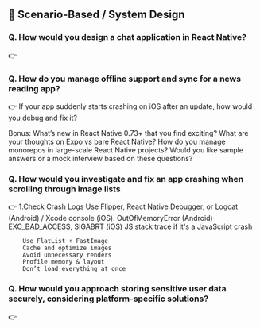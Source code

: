 ## 🔹 Scenario-Based / System Design

### Q. How would you design a chat application in React Native?

👉

### Q. How do you manage offline support and sync for a news reading app?

👉 If your app suddenly starts crashing on iOS after an update, how would you debug and fix it?

Bonus:
What’s new in React Native 0.73+ that you find exciting?
What are your thoughts on Expo vs bare React Native?
How do you manage monorepos in large-scale React Native projects?
Would you like sample answers or a mock interview based on these questions?

### Q. How would you investigate and fix an app crashing when scrolling through image lists

👉
1.Check Crash Logs
Use Flipper, React Native Debugger, or Logcat (Android) / Xcode console (iOS).
OutOfMemoryError (Android)
EXC_BAD_ACCESS, SIGABRT (iOS)
JS stack trace if it's a JavaScript crash

        Use FlatList + FastImage
        Cache and optimize images
        Avoid unnecessary renders
        Profile memory & layout
        Don’t load everything at once

### Q. How would you approach storing sensitive user data securely, considering platform-specific solutions?

👉
